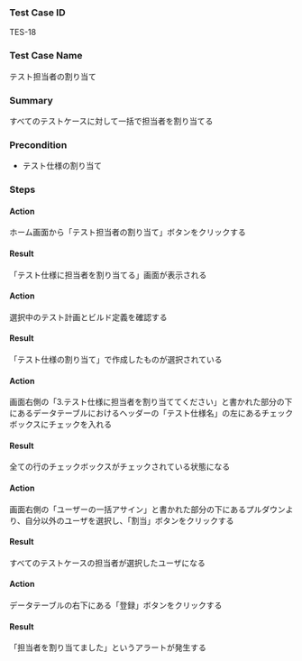 ### Test Case ID
TES-18

### Test Case Name
テスト担当者の割り当て

### Summary
すべてのテストケースに対して一括で担当者を割り当てる

### Precondition
* テスト仕様の割り当て

### Steps

#### Action
ホーム画面から「テスト担当者の割り当て」ボタンをクリックする
#### Result
「テスト仕様に担当者を割り当てる」画面が表示される

#### Action
選択中のテスト計画とビルド定義を確認する
#### Result
「テスト仕様の割り当て」で作成したものが選択されている

#### Action
画面右側の「3.テスト仕様に担当者を割り当ててください」と書かれた部分の下にあるデータテーブルにおけるヘッダーの「テスト仕様名」の左にあるチェックボックスにチェックを入れる
#### Result
全ての行のチェックボックスがチェックされている状態になる

#### Action
画面右側の「ユーザーの一括アサイン」と書かれた部分の下にあるプルダウンより、自分以外のユーザを選択し、「割当」ボタンをクリックする
#### Result
すべてのテストケースの担当者が選択したユーザになる

#### Action
データテーブルの右下にある「登録」ボタンをクリックする
#### Result
「担当者を割り当てました」というアラートが発生する
